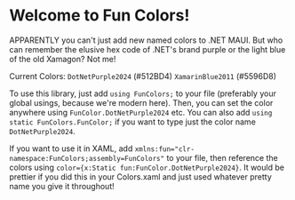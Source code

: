 # Welcome to Fun Colors!

APPARENTLY you can't just add new named colors to .NET MAUI. But who can remember the elusive hex code of .NET's brand purple or the light blue of the old Xamagon? Not me!

Current Colors:
`DotNetPurple2024` (#512BD4)
`XamarinBlue2011` (#5596D8)

To use this library, just add `using FunColors;` to your file (preferably your global usings, because we're modern here). Then, you can set the color anywhere using `FunColor.DotNetPurple2024` etc. You can also add `using static FunColors.FunColor;` if you want to type just the color name `DotNetPurple2024`.

If you want to use it in XAML, add `xmlns:fun="clr-namespace:FunColors;assembly=FunColors"` to your file, then reference the colors using `color={x:Static fun:FunColor.DotNetPurple2024}`. It would be prettier if you did this in your Colors.xaml and just used whatever pretty name you give it throughout!

